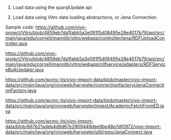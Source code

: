 1. Load data using the sparqlUpdate api

2. Load data using Vitro data loading abstractions, or Jena Connection.

Sample code:
https://github.com/vivo-project/Vitro/blob/4859eb7da1fabb5a3e091f5d08495e28e4017b79/api/src/main/java/edu/cornell/mannlib/vitro/webapp/controller/jena/RDFUploadController.java

https://github.com/vivo-project/Vitro/blob/4859eb7da1fabb5a3e091f5d08495e28e4017b79/api/src/main/java/edu/cornell/mannlib/vitro/webapp/rdfservice/adapters/RDFServiceBulkUpdater.java

https://github.com/wcmc-its/vivo-import-data/blob/master/vivo-import-data/src/main/java/org/vivoweb/harvester/connectionfactory/JenaConnectionFactory.java

https://github.com/wcmc-its/vivo-import-data/blob/master/vivo-import-data/src/main/java/org/vivoweb/harvester/ingest/AcademicFetchFromED.java

https://github.com/wcmc-its/vivo-import-data/blob/667b21adeb4d9d67e2909449dee9be48e7df0972/vivo-import-data/src/main/java/org/vivoweb/harvester/util/repo/JenaConnect.java